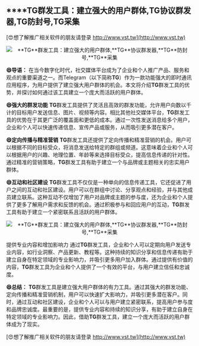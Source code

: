 ## ****TG**群发工具：建立强大的用户群体,**TG**协议群发器,**TG**防封号,**TG**采集**

[😍想了解推广相关软件的朋友请登录 http://www.vst.tw](http://www.vst.tw)

 <center><img src="https://vst.tw/MP4/tuiguang/png/8.png" alt="**TG**群发工具：建立强大的用户群体,**TG**协议群发器,**TG**防封号,**TG**采集"></center>

**😄导语：**
在当今数字化时代，社交媒体平台成为了企业和个人推广产品、服务和观点的重要渠道之一。而Telegram（以下简称**TG**）作为一款功能强大的即时通讯应用程序，为用户提供了建立强大用户群体的机会。本文将介绍**TG**群发工具的优势，并探讨如何通过该工具建立一个庞大而活跃的用户群体。

**😄强大的群发功能**
**TG**群发工具提供了灵活且高效的群发功能，允许用户向数以千计的目标用户发送信息、图片、视频等内容。相比其他社交媒体平台，**TG**群发工具的优势在于其更广泛的覆盖面和更低的成本。通过一次性发送消息给多个用户，企业和个人可以快速传递信息、宣传产品或服务，从而吸引更多潜在客户。

**😄定向传播与精准营销**
**TG**群发工具还提供了定向传播和精准营销的机会。用户可以根据不同的目标受众，将消息发送给特定的群组或频道。这意味着企业和个人可以根据用户的兴趣、地理位置、年龄等来选择目标受众，提高信息传递的针对性。通过精准的营销策略，**TG**群发工具有助于建立一个与品牌或主题相关的忠实用户群体。

**😄互动和社区建设**
**TG**群发工具不仅仅是一种单向的信息传递工具，它还促进了用户之间的互动和社区建设。用户可以在群组中讨论、分享观点和经验，并与其他成员建立联系。这种互动不仅增加了用户对品牌或主题的参与度，还为企业和个人提供了更多了解用户需求和反馈的机会。通过积极参与和回应用户的互动，**TG**群发工具有助于建立一个紧密联系且活跃的用户群体。

 <center><img src="https://vst.tw/MP4/tuiguang/png/1.png" alt="**TG**群发工具：建立强大的用户群体,**TG**协议群发器,**TG**防封号,**TG**采集"></center>

提供专业内容和增加影响力
通过**TG**群发工具，企业和个人可以定期向用户发送专业内容，如行业洞察、产品更新、教程等。这种持续的知识分享和信息传递有助于建立自身在特定领域的专业影响力，并吸引更多用户加入群体。通过提供有价值的内容，**TG**群发工具为企业和个人提供了一个有效的平台，与用户建立信任和忠诚度。

**😄总结：**
**TG**群发工具是建立强大用户群体的有力工具。通过其强大的群发功能、定向传播和精准营销机制，用户可以快速扩大影响力，并吸引更多潜在客户。同时，通过互动和社区建设，企业和个人可以与用户建立紧密联系，提高用户参与度和品牌忠诚度。最重要的是，提供专业内容和持续的知识分享，有助于建立自身在特定领域的专业影响力。因此，借助**TG**群发工具，建立一个庞大而活跃的用户群体成为了现实。

[😍想了解推广相关软件的朋友请登录 http://www.vst.tw](http://www.vst.tw)



